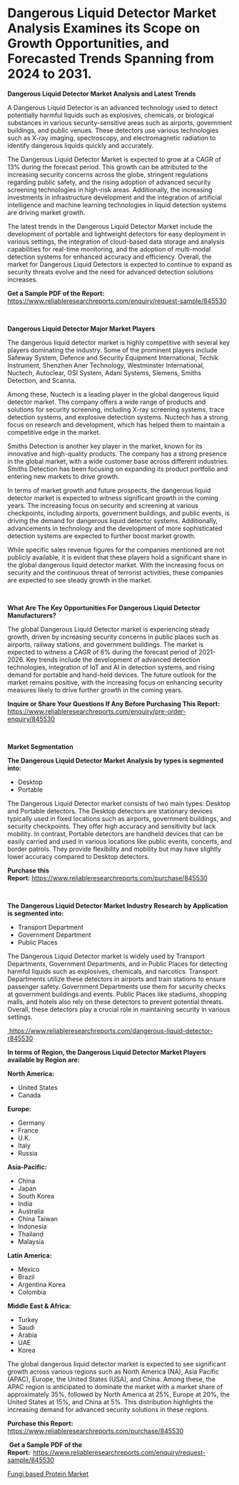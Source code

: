 <p><h1>Dangerous Liquid Detector Market Analysis Examines its Scope on Growth Opportunities, and Forecasted Trends Spanning from 2024 to 2031.</h1></p><p><strong>Dangerous Liquid Detector Market Analysis and Latest Trends</strong></p>
<p><p>A Dangerous Liquid Detector is an advanced technology used to detect potentially harmful liquids such as explosives, chemicals, or biological substances in various security-sensitive areas such as airports, government buildings, and public venues. These detectors use various technologies such as X-ray imaging, spectroscopy, and electromagnetic radiation to identify dangerous liquids quickly and accurately.</p><p>The Dangerous Liquid Detector Market is expected to grow at a CAGR of 13% during the forecast period. This growth can be attributed to the increasing security concerns across the globe, stringent regulations regarding public safety, and the rising adoption of advanced security screening technologies in high-risk areas. Additionally, the increasing investments in infrastructure development and the integration of artificial intelligence and machine learning technologies in liquid detection systems are driving market growth.</p><p>The latest trends in the Dangerous Liquid Detector Market include the development of portable and lightweight detectors for easy deployment in various settings, the integration of cloud-based data storage and analysis capabilities for real-time monitoring, and the adoption of multi-modal detection systems for enhanced accuracy and efficiency. Overall, the market for Dangerous Liquid Detectors is expected to continue to expand as security threats evolve and the need for advanced detection solutions increases.</p></p>
<p><strong>Get a Sample PDF of the Report:&nbsp;</strong> <a href="https://www.reliableresearchreports.com/enquiry/request-sample/845530">https://www.reliableresearchreports.com/enquiry/request-sample/845530</a></p>
<p>&nbsp;</p>
<p><strong>Dangerous Liquid Detector Major Market Players</strong></p>
<p><p>The dangerous liquid detector market is highly competitive with several key players dominating the industry. Some of the prominent players include Safeway System, Defence and Security Equipment International, Techik Instrument, Shenzhen Aner Technology, Westminster International, Nuctech, Autoclear, OSI System, Adani Systems, Siemens, Smiths Detection, and Scanna.</p><p>Among these, Nuctech is a leading player in the global dangerous liquid detector market. The company offers a wide range of products and solutions for security screening, including X-ray screening systems, trace detection systems, and explosive detection systems. Nuctech has a strong focus on research and development, which has helped them to maintain a competitive edge in the market.</p><p>Smiths Detection is another key player in the market, known for its innovative and high-quality products. The company has a strong presence in the global market, with a wide customer base across different industries. Smiths Detection has been focusing on expanding its product portfolio and entering new markets to drive growth.</p><p>In terms of market growth and future prospects, the dangerous liquid detector market is expected to witness significant growth in the coming years. The increasing focus on security and screening at various checkpoints, including airports, government buildings, and public events, is driving the demand for dangerous liquid detector systems. Additionally, advancements in technology and the development of more sophisticated detection systems are expected to further boost market growth.</p><p>While specific sales revenue figures for the companies mentioned are not publicly available, it is evident that these players hold a significant share in the global dangerous liquid detector market. With the increasing focus on security and the continuous threat of terrorist activities, these companies are expected to see steady growth in the market.</p></p>
<p>&nbsp;</p>
<p><strong>What Are The Key Opportunities For Dangerous Liquid Detector Manufacturers?</strong></p>
<p><p>The global Dangerous Liquid Detector market is experiencing steady growth, driven by increasing security concerns in public places such as airports, railway stations, and government buildings. The market is expected to witness a CAGR of 6% during the forecast period of 2021-2026. Key trends include the development of advanced detection technologies, integration of IoT and AI in detection systems, and rising demand for portable and hand-held devices. The future outlook for the market remains positive, with the increasing focus on enhancing security measures likely to drive further growth in the coming years.</p></p>
<p><strong>Inquire or Share Your Questions If Any Before Purchasing This Report:</strong> <a href="https://www.reliableresearchreports.com/enquiry/pre-order-enquiry/845530">https://www.reliableresearchreports.com/enquiry/pre-order-enquiry/845530</a></p>
<p>&nbsp;</p>
<p><strong>Market Segmentation</strong></p>
<p><strong>The Dangerous Liquid Detector Market Analysis by types is segmented into:</strong></p>
<p><ul><li>Desktop</li><li>Portable</li></ul></p>
<p><p>The Dangerous Liquid Detector market consists of two main types: Desktop and Portable detectors. The Desktop detectors are stationary devices typically used in fixed locations such as airports, government buildings, and security checkpoints. They offer high accuracy and sensitivity but lack mobility. In contrast, Portable detectors are handheld devices that can be easily carried and used in various locations like public events, concerts, and border patrols. They provide flexibility and mobility but may have slightly lower accuracy compared to Desktop detectors.</p></p>
<p><strong>Purchase this Report:&nbsp;</strong><a href="https://www.reliableresearchreports.com/purchase/845530">https://www.reliableresearchreports.com/purchase/845530</a></p>
<p>&nbsp;</p>
<p><strong>The Dangerous Liquid Detector Market Industry Research by Application is segmented into:</strong></p>
<p><ul><li>Transport Department</li><li>Government Department</li><li>Public Places</li></ul></p>
<p><p>The Dangerous Liquid Detector market is widely used by Transport Departments, Government Departments, and in Public Places for detecting harmful liquids such as explosives, chemicals, and narcotics. Transport Departments utilize these detectors in airports and train stations to ensure passenger safety. Government Departments use them for security checks at government buildings and events. Public Places like stadiums, shopping malls, and hotels also rely on these detectors to prevent potential threats. Overall, these detectors play a crucial role in maintaining security in various settings.</p></p>
<p><a href="https://www.reliableresearchreports.com/dangerous-liquid-detector-r845530">&nbsp;https://www.reliableresearchreports.com/dangerous-liquid-detector-r845530</a></p>
<p><strong>In terms of Region, the Dangerous Liquid Detector Market Players available by Region are:</strong></p>
<p>
    <p> <strong> North America: </strong>
        <ul>
            <li>United States</li>
            <li>Canada</li>
        </ul>
        </p> 
    <p> <strong> Europe: </strong>
        <ul>
            <li>Germany</li>
            <li>France</li>
            <li>U.K.</li>
            <li>Italy</li>
            <li>Russia</li>
        </ul>
        </p> 
    <p> <strong> Asia-Pacific: </strong>
        <ul>
            <li>China</li>
            <li>Japan</li>
            <li>South Korea</li>
            <li>India</li>
            <li>Australia</li>
            <li>China Taiwan</li>
            <li>Indonesia</li>
            <li>Thailand</li>
            <li>Malaysia</li>
        </ul>
        </p> 
    <p> <strong> Latin America: </strong>
        <ul>
            <li>Mexico</li>
            <li>Brazil</li>
            <li>Argentina Korea</li>
            <li>Colombia</li>
        </ul>
        </p> 
    <p> <strong> Middle East & Africa: </strong>
        <ul>
            <li>Turkey</li>
            <li>Saudi</li>
            <li>Arabia</li>
            <li>UAE</li>
            <li>Korea</li>
        </ul>
    </p>
    </p>
<p><p>The global dangerous liquid detector market is expected to see significant growth across various regions such as North America (NA), Asia Pacific (APAC), Europe, the United States (USA), and China. Among these, the APAC region is anticipated to dominate the market with a market share of approximately 35%, followed by North America at 25%, Europe at 20%, the United States at 15%, and China at 5%. This distribution highlights the increasing demand for advanced security solutions in these regions.</p></p>
<p><strong>Purchase this Report: </strong><a href="https://www.reliableresearchreports.com/purchase/845530">https://www.reliableresearchreports.com/purchase/845530</a></p>
<p>&nbsp;<strong>Get a Sample PDF of the Report:&nbsp;&nbsp;</strong><a href="https://www.reliableresearchreports.com/enquiry/request-sample/845530">https://www.reliableresearchreports.com/enquiry/request-sample/845530</a></p>
<p><strong></strong></p>
<p><p><a href="https://mire-aunt-385.notion.site/Decoding-Fungi-based-Protein-Market-Metrics-Market-Share-Trends-and-Growth-Patterns-e8f15ad94190432ca4ac29834302fbb0">Fungi based Protein Market</a></p></p>